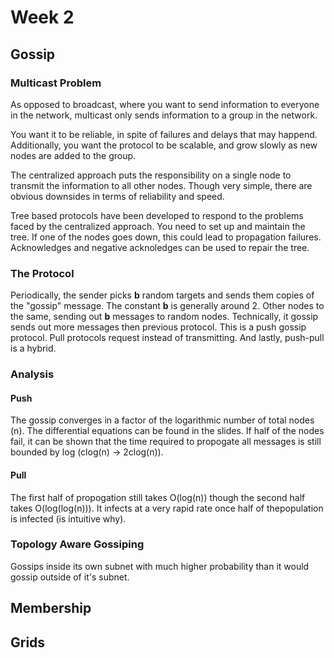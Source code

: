# Week 2

## Gossip

### Multicast Problem 

As opposed to broadcast, where you want to send information to everyone in the network, multicast only sends information to a group in the network.

You want it to be reliable, in spite of failures and delays that may happend. Additionally, you want the protocol to be scalable, and grow slowly as new nodes are added to the group. 

The centralized approach puts the responsibility on a single node to transmit the information to all other nodes. Though very simple, there are obvious downsides in terms of reliability and speed.

Tree based protocols have been developed to respond to the problems faced by the centralized approach. You need to set up and maintain the tree. If one of the nodes goes down, this could lead to propagation failures. Acknowledges and negative acknoledges can be used to repair the tree.

### The Protocol

Periodically, the sender picks **b** random targets and sends them copies of the "gossip" message. The constant **b** is generally around 2. Other nodes to the same, sending out **b** messages to random nodes. Technically, it gossip sends out more messages then previous protocol. This is a push gossip protocol. Pull protocols request instead of transmitting. And lastly, push-pull is a hybrid.

### Analysis

#### Push

The gossip converges in a factor of the logarithmic number of total nodes (n). The differential equations can be found in the slides. If half of the nodes fail, it can be shown that the time required to propogate all messages is still bounded by log (clog(n) -> 2clog(n)).

#### Pull

The first half of propogation still takes O(log(n)) though the second half takes O(log(log(n))). It infects at a very rapid rate once half of thepopulation is infected (is intuitive why).

### Topology Aware Gossiping

Gossips inside its own subnet with much higher probability than it would gossip outside of it's subnet.

## Membership

## Grids

